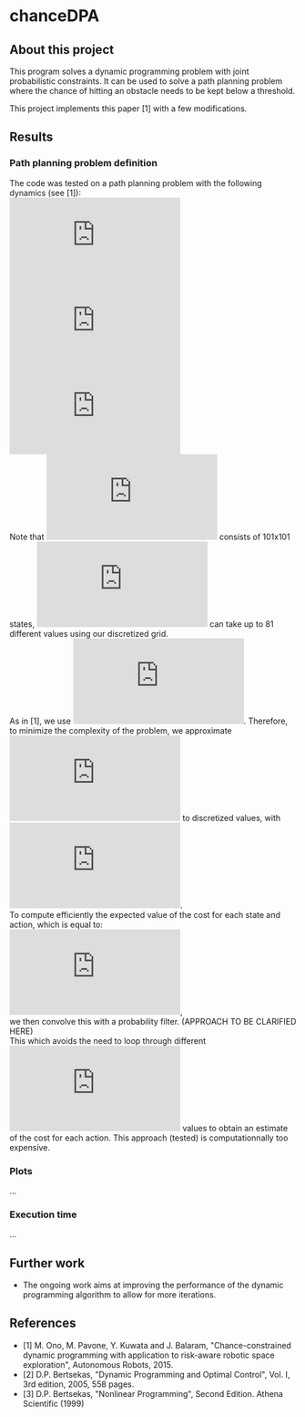# chanceDPA

## About this project
This program solves a dynamic programming problem with joint probabilistic constraints. It can be used to solve a path planning problem where the chance of hitting an obstacle needs to be kept below a threshold.

This project implements this paper [1] with a few modifications.  <br />

## Results
### Path planning problem definition 
The code was tested on a path planning problem with the following dynamics (see [1]):<br />
![x_{k+1}=f_k(xk,uk,wk)=xk+uk+wk](https://latex.codecogs.com/svg.latex?x_%7Bk&plus;1%7D%20%3D%20f_k%28x_k%2Cu_k%2Cw_k%29%20%3D%20x_k%20&plus;%20u_k%20&plus;%20w_k)<br />
![norm(u_k), wk_distrib](https://latex.codecogs.com/gif.latex?%5Cleft%20%5C%7C%20u_k%5Cright%20%5C%7C_2%20%5Cleq%20d_k%2C%20w_k%5Csim%20N%280%2C%5Csigma%5E2I%29)<br />
![norm(u_k), wk_distrib](https://latex.codecogs.com/gif.latex?%5Cdpi%7B120%7D%20%5Cleft%20%5C%7C%20u_k%5Cright%20%5C%7C_2%20%5Cleq%20d_k%2C%20w_k%5Csim%20N%280%2C%5Csigma%5E2I%29)<br />
Note that ![xk](https://latex.codecogs.com/gif.latex?x_k) consists of 101x101 states, ![uk](https://latex.codecogs.com/gif.latex?u_k) can take up to 81 different values using our discretized grid. <br />
As in [1], we use ![sigma167](https://latex.codecogs.com/gif.latex?%5Csigma%3D1.67). Therefore, to minimize the complexity of the problem, we approximate ![wk](https://latex.codecogs.com/gif.latex?w_k) to discretized values, with <br />
![abs(wk)<5](https://latex.codecogs.com/gif.latex?%5Cleft%20%7C%20w_k%20%5Cright%20%7C%3C5).  <br />
To compute efficiently the expected value of the cost for each state and action, which is equal to:<br />
![Jk_fixeduk](https://latex.codecogs.com/gif.latex?J_k%5E%5Clambda%28x_k%29_%7B%5Cmu_k%3Du_k%7D%3DE_%7Bw_k%7D%5Cleft%20%5C%7B%20L_k%5E%5Clambda%28x_k%2Cu_k%29&plus;J_%7Bk&plus;1%7D%28f%28x_k%2Cu_k%2Cw_k%29%29%20%5Cright%20%5C%7D),<br />
we then convolve this with a probability filter. (APPROACH TO BE CLARIFIED HERE)<br />
This which avoids the need to loop through different ![wk](https://latex.codecogs.com/gif.latex?w_k) values to obtain an estimate of the cost for each action. This approach (tested) is computationnally too expensive. <br />



### Plots
...

### Execution time
...

## Further work
- The ongoing work aims at improving the performance of the dynamic programming algorithm to allow for more iterations.

## References
- [1] M. Ono, M. Pavone, Y. Kuwata and J. Balaram, "Chance-constrained dynamic programming with application to risk-aware robotic space exploration", Autonomous Robots, 2015.
- [2] D.P. Bertsekas, "Dynamic Programming and Optimal Control", Vol. I, 3rd edition, 2005, 558 pages.
- [3] D.P. Bertsekas, "Nonlinear Programming", Second Edition. Athena Scientific (1999)
